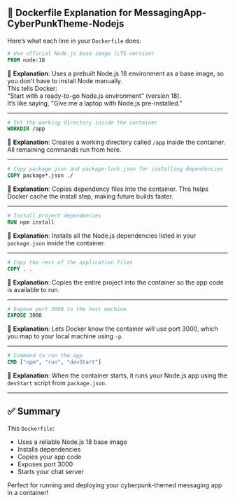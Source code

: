 ## 🐳 Dockerfile Explanation for MessagingApp-CyberPunkTheme-Nodejs

Here’s what each line in your `Dockerfile` does:

```Dockerfile
# Use official Node.js base image (LTS version)
FROM node:18
```
🧠 **Explanation**:
Uses a prebuilt Node.js 18 environment as a base image, so you don't have to install Node manually.
<br>This tells Docker:
<br>"Start with a ready-to-go Node.js environment" (version 18).
<br>It’s like saying, "Give me a laptop with Node.js pre-installed."

---

```Dockerfile
# Set the working directory inside the container
WORKDIR /app
```
🧠 **Explanation**:
Creates a working directory called `/app` inside the container. All remaining commands run from here.

---

```Dockerfile
# Copy package.json and package-lock.json for installing dependencies
COPY package*.json ./
```
🧠 **Explanation**:
Copies dependency files into the container. This helps Docker cache the install step, making future builds faster.

---

```Dockerfile
# Install project dependencies
RUN npm install
```
🧠 **Explanation**:
Installs all the Node.js dependencies listed in your `package.json` inside the container.

---

```Dockerfile
# Copy the rest of the application files
COPY . .
```
🧠 **Explanation**:
Copies the entire project into the container so the app code is available to run.

---

```Dockerfile
# Expose port 3000 to the host machine
EXPOSE 3000
```
🧠 **Explanation**:
Lets Docker know the container will use port 3000, which you map to your local machine using `-p`.

---

```Dockerfile
# Command to run the app
CMD ["npm", "run", "devStart"]
```
🧠 **Explanation**:
When the container starts, it runs your Node.js app using the `devStart` script from `package.json`.

---

## ✅ Summary
This `Dockerfile`:
- Uses a reliable Node.js 18 base image
- Installs dependencies
- Copies your app code
- Exposes port 3000
- Starts your chat server

Perfect for running and deploying your cyberpunk-themed messaging app in a container!
